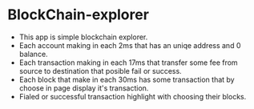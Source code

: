 # BlockChain-explorer
- This app is simple blockchain explorer.
- Each account making in each 2ms that has an uniqe address and 0 balance.
- Each transaction making in each 17ms that transfer some fee from source to destination that posible fail or success.
- Each block that make in each 30ms has some transaction that by choose in page display it's transaction.
- Fialed or successful transaction highlight with choosing their blocks.
